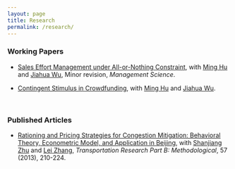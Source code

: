 ```yaml
---
layout: page
title: Research
permalink: /research/
---
```

### Working Papers

* [Sales Effort Management under All-or-Nothing Constraint](https://ssrn.com/abstract=3506499), with [Ming Hu](http://ming.hu/) and [Jiahua Wu](http://www.imperial.ac.uk/people/j.wu), Minor revision, *Management Science*.

* [Contingent Stimulus in Crowdfunding](http://ssrn.com/abstract=2925962), with [Ming Hu](http://ming.hu/) and [Jiahua Wu](http://www.imperial.ac.uk/people/j.wu).

<br/>

### Published Articles
* [Rationing and Pricing Strategies for Congestion Mitigation: Behavioral Theory, Econometric Model, and Application in Beijing](http://dx.doi.org/10.1016/j.trb.2013.07.013),  with [Shanjiang Zhu](http://civil.gmu.edu/people/shanjiang-zhu) and [Lei Zhang](http://lei.umd.edu/index.html), *Transportation Research Part B: Methodological*, 57 (2013), 210-224.
